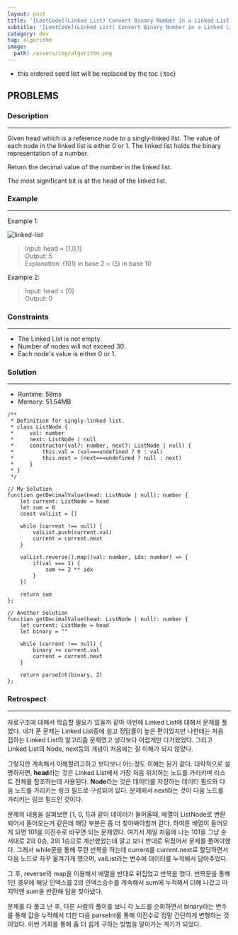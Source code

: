```yaml
---
layout: post
title: '[LeetCode](Linked List) Convert Binary Number in a Linked List to Integer'
subtitle: '[LeetCode](Linked List) Convert Binary Number in a Linked List to Integer'
category: dev
tag: algorithm
image:
  path: /assets/img/algorithm.png
---
```


<!-- prettier-ignore -->
* this ordered seed list will be replaced by the toc
{:toc}

## PROBLEMS

### **Description**

---

Given head which is a reference node to a singly-linked list. The value of each node in the linked list is either 0 or 1. The linked list holds the binary representation of a number.

Return the decimal value of the number in the linked list.

The most significant bit is at the head of the linked list.

### **Example**

---

Example 1:

![linked-list](../../../assets/img/development/2024/04/29/linked-list.png)

> Input: head = [1,0,1]  
> Output: 5  
> Explanation: (101) in base 2 = (5) in base 10

Example 2:

> Input: head = [0]  
> Output: 0

### **Constraints**

---

- The Linked List is not empty.
- Number of nodes will not exceed 30.
- Each node's value is either 0 or 1.

### Solution

---

- Runtime: 58ms
- Memory: 51.54MB

```
/**
 * Definition for singly-linked list.
 * class ListNode {
 *     val: number
 *     next: ListNode | null
 *     constructor(val?: number, next?: ListNode | null) {
 *         this.val = (val===undefined ? 0 : val)
 *         this.next = (next===undefined ? null : next)
 *     }
 * }
 */

// My Solution
function getDecimalValue(head: ListNode | null): number {
    let current: ListNode = head
    let sum = 0
    const valList = []

    while (current !== null) {
        valList.push(current.val)
        current = current.next
    }

    valList.reverse().map((val: number, idx: number) => {
        if(val === 1) {
            sum += 2 ** idx
        }
    })

    return sum
};

// Another Solution
function getDecimalValue(head: ListNode | null): number {
    let current: ListNode = head
    let binary = ""

    while (current !== null) {
        binary += current.val
        current = current.next
    }

    return parseInt(binary, 2)
};
```

### Retrospect

---

자료구조에 대해서 학습할 필요가 있을꺼 같아 이번에 Linked List에 대해서 문제를 풀었다. 내가 푼 문제는 Linked List중에 쉽고 정답률이 높은 편이었지만 나한테는 처음 접하는 Linked List의 알고리즘 문제였고 생각보다 어렵게만 다가왔었다. 그리고 Linked List의 Node, next등의 개념이 처음에는 잘 이해가 되지 않았다.

그렇지만 계속해서 이해할려고하고 보다보니 어느정도 이해는 된거 같다. 대략적으로 설명하자면, **head**라는 것은 Linked List에서 가장 처음 위치하는 노드를 가리키며 리스트 전체를 참조하는데 사용된다. **Node**라는 것은 데이터를 저장하는 데이터 필드와 다음 노드를 가리키는 링크 필드로 구성되어 있다. 문제에서 next라는 것이 다음 노드를 가리키는 링크 필드인 것이다.

문제의 내용을 살펴보면 [1, 0, 1]과 같이 데이터가 들어올때, 배열이 ListNode로 변환되어서 들어오는거 같은데 해당 부분은 좀 더 찾아봐야할꺼 같다. 하여튼 배열이 들어오게 되면 101을 이진수로 바꾸면 되는 문제였다. 여기서 제일 처음에 나는 101을 그냥 순서대로 2의 0승, 2의 1승으로 계산했었는데 알고 보니 반대로 뒤집어서 문제를 풀어야했다. 그래서 while문을 통해 무한 반복을 하는데 current를 current.next로 할당하면서 다음 노드로 자꾸 옮겨가게 했으며, valList라는 변수에 데이터를 누적해서 담아주었다.

그 후, reverse와 map을 이용해서 배열을 반대로 뒤집었고 반복을 했다. 반복문을 통해 1인 경우에 해당 인덱스를 2의 인덱스승수를 계속해서 sum에 누적해서 더해 나갔고 마지막엔 sum을 반환해 답을 찾아냈다.

문제를 다 풀고 난 후, 다른 사람의 풀이를 보니 각 노드를 순회하면서 binary라는 변수를 통해 값을 누적해서 더한 다음 parseInt를 통해 이진수로 정말 간단하게 변형하는 것이었다. 이번 기회를 통해 좀 더 쉽게 구하는 방법을 알아가는 계기가 되었다.
